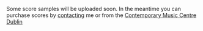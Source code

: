 Some score samples will be uploaded soon. 
In the meantime you can purchase scores by [contacting](http://www.judithring.com/contact/) me or from the [Contemporary Music Centre Dublin](https://www.cmc.ie/composers/judith-ring) 